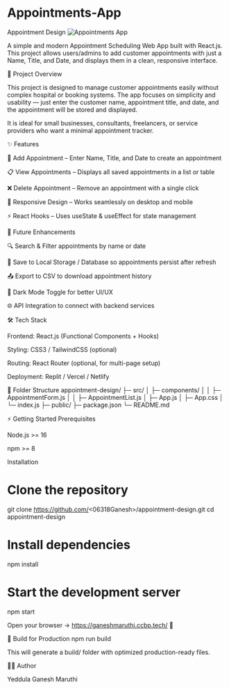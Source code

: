 # Appointments-App

Appointment Design
![Appointments App](https://github.com/user-attachments/assets/aedb7867-b696-4093-a165-345b97bad69d)


A simple and modern Appointment Scheduling Web App built with React.js. This project allows users/admins to add customer appointments with just a Name, Title, and Date, and displays them in a clean, responsive interface.

📌 Project Overview

This project is designed to manage customer appointments easily without complex hospital or booking systems. The app focuses on simplicity and usability — just enter the customer name, appointment title, and date, and the appointment will be stored and displayed.

It is ideal for small businesses, consultants, freelancers, or service providers who want a minimal appointment tracker.

✨ Features

📝 Add Appointment – Enter Name, Title, and Date to create an appointment

📋 View Appointments – Displays all saved appointments in a list or table

❌ Delete Appointment – Remove an appointment with a single click

📱 Responsive Design – Works seamlessly on desktop and mobile

⚡ React Hooks – Uses useState & useEffect for state management

🚀 Future Enhancements

🔍 Search & Filter appointments by name or date

💾 Save to Local Storage / Database so appointments persist after refresh

📤 Export to CSV to download appointment history

🎨 Dark Mode Toggle for better UI/UX

🌐 API Integration to connect with backend services

🛠️ Tech Stack

Frontend: React.js (Functional Components + Hooks)

Styling: CSS3 / TailwindCSS (optional)

Routing: React Router (optional, for multi-page setup)

Deployment: Replit / Vercel / Netlify

📂 Folder Structure
appointment-design/
 ├─ src/
 │   ├─ components/
 │   │   ├─ AppointmentForm.js
 │   │   ├─ AppointmentList.js
 │   ├─ App.js
 │   ├─ App.css
 │   └─ index.js
 ├─ public/
 ├─ package.json
 └─ README.md

⚡ Getting Started
Prerequisites

Node.js >= 16

npm >= 8

Installation
# Clone the repository
git clone https://github.com/<06318Ganesh>/appointment-design.git
cd appointment-design

# Install dependencies
npm install

# Start the development server
npm start


Open your browser → https://ganeshmaruthi.ccbp.tech/
 🎉

🔧 Build for Production
npm run build


This will generate a build/ folder with optimized production-ready files.

👨‍💻 Author

Yeddula Ganesh Maruthi

